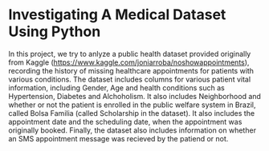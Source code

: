 # Investigating A Medical Dataset Using Python
In this project, we try to anlyze a public health dataset provided originally from Kaggle (https://www.kaggle.com/joniarroba/noshowappointments), recording the history of missing healthcare appointments for patients with various conditions. The dataset includes columns for various patient vital information, including Gender, Age and health conditions such as Hypertension, Diabetes and Alchoholism. It also includes Neighborhood and whether or not the patient is enrolled in the public welfare system in Brazil, called Bolsa Familia (called Scholarship in the dataset). It also includes the appointment date and the scheduling date, when the appointment was originally booked. Finally, the dataset also includes information on whether an SMS appointment message was recieved by the patiend or not.
